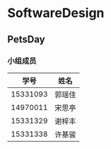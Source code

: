 # SoftwareDesign

## PetsDay

### 小组成员
| 学号 | 姓名 |
| :----: | :----: |
|15331093|  郭瑶佳|
|14970011|	宋思亭|
|15331329|	谢梓丰|
|15331338|	许基骏|
